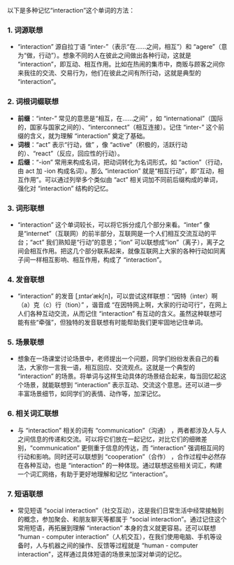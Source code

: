 以下是多种记忆“interaction”这个单词的方法：

### 1. 词源联想
 - “interaction” 源自拉丁语 “inter-”（表示“在……之间，相互”）和 “agere”（意为“做，行动”）。想象不同的人在彼此之间做出各种行动，这就是 “interaction”，即互动、相互作用。比如在热闹的集市中，商贩与顾客之间你来我往的交流、交易行为，他们在彼此之间有所行动，这就是典型的 “interaction”。

### 2. 词根词缀联想
 - **前缀**：“inter-” 常见的意思是“相互，在……之间” ，如 “international”（国际的，国家与国家之间的）、“interconnect”（相互连接）。记住 “inter-” 这个前缀的含义，就为理解 “interaction” 奠定了基础。
 - **词根**：“act” 表示“行动，做” ，像 “active”（积极的，活跃行动的）、“react”（反应，回应性的行动）。
 - **后缀**：“-ion” 常用来构成名词，把动词转化为名词形式，如 “action”（行动，由 act 加 -ion 构成名词）。那么 “interaction” 就是“相互行动”，即“互动，相互作用”。可以通过列举多个类似由 “act” 相关词加不同前后缀构成的单词，强化对 “interaction” 结构的记忆。

### 3. 词形联想
 - “interaction” 这个单词较长，可以将它拆分成几个部分来看。“inter” 像是“internet”（互联网）的前半部分，互联网是一个人们相互交流互动的平台；“act” 我们熟知是“行动”的意思；“ion” 可以联想成“ion”（离子），离子之间会相互作用。把这几个部分联系起来，就像互联网上大家的各种行动如同离子间一样相互影响、相互作用，构成了 “interaction”。

### 4. 发音联想
 - “interaction” 的发音 [ˌɪntərˈækʃn]，可以尝试这样联想：“因特（inter）啊（a）克（c）行（tion）” ，谐音成 “在因特网上啊，大家的行动可行”，在网上人们各种互动交流，从而记住 “interaction” 有互动的含义。虽然这种联想可能有些“牵强”，但独特的发音联想有时能帮助我们更牢固地记住单词。

### 5. 场景联想
 - 想象在一场课堂讨论场景中，老师提出一个问题，同学们纷纷发表自己的看法，大家你一言我一语，相互回应、交流观点。这就是一个典型的 “interaction” 的场景。将单词与这样生动具体的场景结合起来，每当回忆起这个场景，就能联想到 “interaction” 表示互动、交流这个意思。还可以进一步丰富场景细节，如同学们的表情、动作等，加深记忆。

### 6. 相关词汇联想
 - 与 “interaction” 相关的词有 “communication”（沟通） ，两者都涉及人与人之间信息的传递和交流。可以将它们放在一起记忆，对比它们的细微差别，“communication” 更侧重于信息的传达，而 “interaction” 强调相互间的行动和影响。同时还可以联想到 “cooperation”（合作） ，合作过程中必然存在各种互动，也是 “interaction” 的一种体现。通过联想这些相关词汇，构建一个词汇网络，有助于更好地理解和记忆 “interaction”。

### 7. 短语联想
 - 常见短语 “social interaction”（社交互动），这是我们日常生活中经常接触到的概念，参加聚会、和朋友聊天等都属于 “social interaction”。通过记住这个常用短语，再拓展到理解 “interaction” 本身的含义就更容易。还可以联想 “human - computer interaction”（人机交互），在我们使用电脑、手机等设备时，人与机器之间的操作、反馈等过程就是 “human - computer interaction”，这样通过具体短语的场景来加深对单词的记忆。 